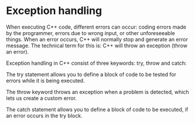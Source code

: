 # Exception handling

When executing C++ code, different errors can occur: coding errors made by the programmer, errors due to wrong input, or other unforeseeable things.
When an error occurs, C++ will normally stop and generate an error message. The technical term for this is: C++ will throw an exception (throw an error).


Exception handling in C++ consist of three keywords: try, throw and catch:

The try statement allows you to define a block of code to be tested for errors while it is being executed.

The throw keyword throws an exception when a problem is detected, which lets us create a custom error.

The catch statement allows you to define a block of code to be executed, if an error occurs in the try block.

